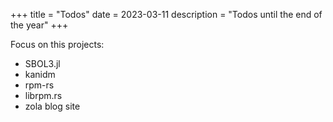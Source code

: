 +++
title = "Todos"
date = 2023-03-11
description = "Todos until the end of the year"
+++

Focus on this projects:

- SBOL3.jl
- kanidm
- rpm-rs
- librpm.rs
- zola blog site



